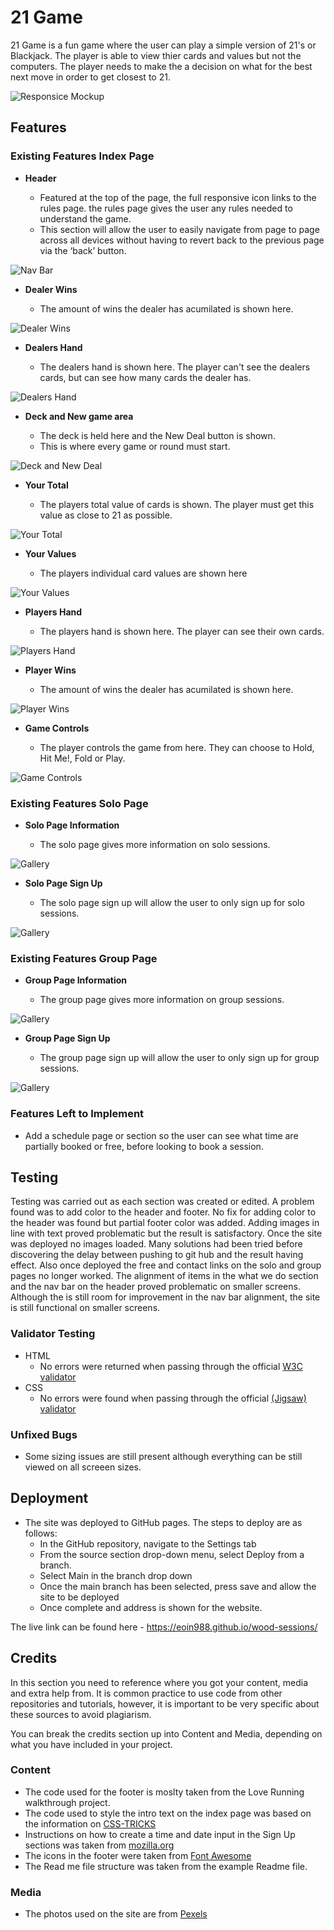 # 21 Game

21 Game is a fun  game where the user can play a simple version of 21's or Blackjack.
The player is able to view thier cards and values but not the computers. The player needs to make the a decision on what for the best next move in order to get closest to 21.



![Responsice Mockup](https://github.com/Eoin988/21-Game/blob/main/assets/media/mockup.PNG)

## Features 


### Existing Features Index Page

- __Header__

  - Featured at the top of the page, the full responsive icon links to the rules page. the rules page gives the user any rules needed to understand the game. 
  - This section will allow the user to easily navigate from page to page across all devices without having to revert back to the previous page via the ‘back’ button. 

![Nav Bar](https://github.com/Eoin988/21-Game/blob/main/assets/media/rules.PNG)

- __Dealer Wins__

  - The amount of wins the dealer has acumilated is shown here.
  

![Dealer Wins](https://github.com/Eoin988/21-Game/blob/main/assets/media/dealer-wins.PNG)

- __Dealers Hand__

  - The dealers hand is shown here. The player can't see the dealers cards, but can see how many cards the dealer has.
  

![Dealers Hand](https://github.com/Eoin988/21-Game/blob/main/assets/media/dealer-hand.PNG)

- __Deck and New game area__

  - The deck is held here and the New Deal button is shown. 
  - This is where every game or round must start. 
 

![Deck and New Deal](https://github.com/Eoin988/21-Game/blob/main/assets/media/deck.PNG)

- __Your Total__ 

  - The players total value of cards is shown. The player must get this value as close to 21 as possible.


![Your Total](https://github.com/Eoin988/21-Game/blob/main/assets/media/player-total.PNG)

- __Your Values__ 

  - The players individual card values are shown here
 

![Your Values](https://github.com/Eoin988/21-Game/blob/main/assets/media/player-values.PNG)

- __Players Hand__ 

  - The players hand is shown here. The player can see their own cards.

  

![Players Hand](https://github.com/Eoin988/21-Game/blob/main/assets/media/player-hand.PNG)

- __Player Wins__ 

  - The amount of wins the dealer has acumilated is shown here.

  

![Player Wins](https://github.com/Eoin988/21-Game/blob/main/assets/media/player-wins.PNG)

- __Game Controls__ 

  - The player controls the game from here. They can choose to Hold, Hit Me!, Fold or Play.

  

![Game Controls](https://github.com/Eoin988/21-Game/blob/main/assets/media/controls.PNG)
### Existing Features Solo Page

- __Solo Page Information__

  - The solo page gives more information on solo sessions. 
 

![Gallery](https://github.com/Eoin988/wood-sessions/blob/main/assets/media/solo-main-info.PNG)

- __Solo Page Sign Up__

  - The solo page sign up will allow the user to only sign up for solo sessions.
 

![Gallery](https://github.com/Eoin988/wood-sessions/blob/main/assets/media/solo-signup.PNG)

### Existing Features Group Page

- __Group Page Information__

  - The group page gives more information on group sessions. 
 

![Gallery](https://github.com/Eoin988/wood-sessions/blob/main/assets/media/group-main-info.PNG)

- __Group Page Sign Up__

  - The group page sign up will allow the user to only sign up for group sessions.
 

![Gallery](https://github.com/Eoin988/wood-sessions/blob/main/assets/media/group-signup.PNG)

### Features Left to Implement

- Add a schedule page or section so the user can see what time are partially booked or free, before looking to book a session.

## Testing 


Testing was carried out as each section was created or edited.
A problem found was to add color to the header and footer. No fix for adding color to the header was found but partial footer color was added.
Adding images in line with text proved problematic but the result is satisfactory.
Once the site was deployed no images loaded. Many solutions had been tried before discovering the delay between pushing to git hub and the result having effect.
Also once deployed the free and contact links on the solo and group pages no longer worked. 
The alignment of items in the what we do section and the nav bar on the header proved problematic on smaller screens. Although the is still room for improvement in the nav bar alignment, the site is still functional on smaller screens.




### Validator Testing 

- HTML
  - No errors were returned when passing through the official [W3C validator](https://validator.w3.org/nu/?showsource=yes&doc=https%3A%2F%2Feoin988.github.io%2Fwood-sessions%2F)
- CSS
  - No errors were found when passing through the official [(Jigsaw) validator](https://jigsaw.w3.org/css-validator/validator?uri=https%3A%2F%2Feoin988.github.io%2Fwood-sessions%2F&profile=css3svg&usermedium=all&warning=1&vextwarning=&lang=en)

### Unfixed Bugs

  - Some sizing issues are still present although everything can be still viewed on all screeen sizes.

## Deployment



- The site was deployed to GitHub pages. The steps to deploy are as follows: 
  - In the GitHub repository, navigate to the Settings tab 
  - From the source section drop-down menu, select Deploy from a branch.
  - Select Main in the branch drop down
  - Once the main branch has been selected, press save and allow the site to be deployed
  - Once complete and address is shown for the website.

The live link can be found here -  https://eoin988.github.io/wood-sessions/ 


## Credits 

In this section you need to reference where you got your content, media and extra help from. It is common practice to use code from other repositories and tutorials, however, it is important to be very specific about these sources to avoid plagiarism. 

You can break the credits section up into Content and Media, depending on what you have included in your project. 

### Content 

-  The code used for the footer is moslty taken from the Love Running walkthrough project.
- The code used to style the intro text on the index page was based on the information on [CSS-TRICKS](https://css-tricks.com/adding-stroke-to-web-text/)
- Instructions on how to create a time and date input in the Sign Up sections was taken from [mozilla.org](https://developer.mozilla.org/en-US/docs/Web/HTML/Element/input/time)
- The icons in the footer were taken from [Font Awesome](https://fontawesome.com/)
- The Read me file structure was taken from the example Readme file. 

### Media

- The photos used on the site are from [Pexels](https://www.pexels.com/search/woodwork/)